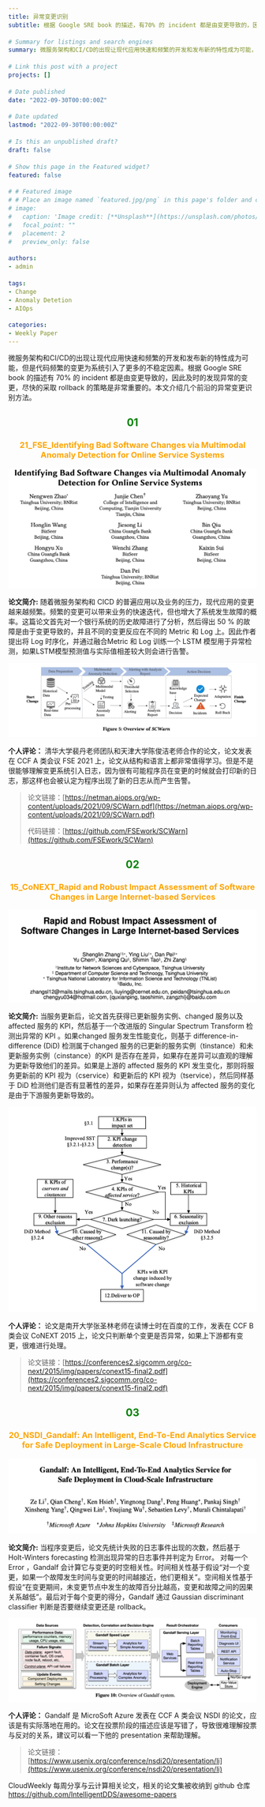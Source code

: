 ```yaml
---
title: 异常变更识别
subtitle: 根据 Google SRE book 的描述，有70% 的 incident 都是由变更导致的，因此及时的发现异常的变更，尽快的采取 rollback 的策略是非常重要的。

# Summary for listings and search engines
summary: 微服务架构和CI/CD的出现让现代应用快速和频繁的开发和发布新的特性成为可能，但是代码频繁的变更为系统引入了更多的不稳定因素。根据 Google SRE book 的描述有 70% 的 incident 都是由变更导致的，因此及时的发现异常的变更，尽快的采取 rollback 的策略是非常重要的。本文介绍几个前沿的异常变更识别方法。

# Link this post with a project
projects: []

# Date published
date: "2022-09-30T00:00:00Z"

# Date updated
lastmod: "2022-09-30T00:00:00Z"

# Is this an unpublished draft?
draft: false

# Show this page in the Featured widget?
featured: false

# # Featured image
# # Place an image named `featured.jpg/png` in this page's folder and customize its options here.
# image:
#   caption: 'Image credit: [**Unsplash**](https://unsplash.com/photos/CpkOjOcXdUY)'
#   focal_point: ""
#   placement: 2
#   preview_only: false

authors:
- admin

tags:
- Change
- Anomaly Detetion
- AIOps

categories:
- Weekly Paper
---
```


微服务架构和CI/CD的出现让现代应用快速和频繁的开发和发布新的特性成为可能，但是代码频繁的变更为系统引入了更多的不稳定因素。根据 Google SRE book 的描述有 70% 的 incident 都是由变更导致的，因此及时的发现异常的变更，尽快的采取 rollback 的策略是非常重要的。本文介绍几个前沿的异常变更识别方法。

## <center> <font color=#00800>01</font></center>

### <center><font color=#FFA500>21_FSE_Identifying Bad Software Changes via Multimodal Anomaly Detection for Online Service Systems</font></center>

![](./scwarn.jpg)

**论文简介:** 随着微服务架构和 CICD 的普遍应用以及业务的压力，现代应用的变更越来越频繁。频繁的变更可以带来业务的快速迭代，但也增大了系统发生故障的概率。这篇论文首先对一个银行系统的历史故障进行了分析，然后得出 50 % 的故障是由于变更导致的，并且不同的变更反应在不同的 Metric 和 Log 上。因此作者提出将 Log 时序化，并通过融合Metric 和 Log 训练一个 LSTM 模型用于异常检测，如果LSTM模型预测值与实际值相差较大则会进行告警。 

![](./scwarn1.jpg)

**个人评论：** 清华大学裴丹老师团队和天津大学陈俊洁老师合作的论文，论文发表在 CCF A 类会议 FSE 2021 上，论文从结构和语言上都非常值得学习。但是不是很能够理解变更系统引入日志，因为很有可能程序员在变更的时候就会打印新的日志，那这样也会被认定为程序出现了新的日志从而产生告警。

> 论文链接：[https://netman.aiops.org/wp-content/uploads/2021/09/SCWarn.pdf](https://netman.aiops.org/wp-content/uploads/2021/09/SCWarn.pdf)
> 
> 代码链接：[https://github.com/FSEwork/SCWarn](https://github.com/FSEwork/SCWarn)

## <center> <font color=#00800>02</font></center>

### <center><font color=#FFA500>15_CoNEXT_Rapid and Robust Impact Assessment of Software Changes in Large Internet-based Services</font></center>

![](./funnel.jpg)

**论文简介:** 当服务更新后，论文首先获得已更新服务实例、changed 服务以及 affected 服务的 KPI，然后基于一个改进版的 Singular Spectrum Transform 检测出异常的 KPI 。如果changed 服务发生性能变化，则基于 difference-in-difference (DiD) 检测属于changed 服务的已更新的服务实例（tinstance）和未更新服务实例（cinstance）的KPI 是否存在差异，如果存在差异可以直观的理解为更新导致他们的差异。如果是上游的 affected 服务的 KPI 发生变化，那则将服务更新前的 KPI 视为（cservice）和更新后的 KPI 视为（tservice），然后同样基于 DiD 检测他们是否有显著性的差异，如果存在差异则认为 affected 服务的变化是由于下游服务更新导致的。

![](./funnel1.jpg)

**个人评论：** 论文是南开大学张圣林老师在读博士时在百度的工作，发表在 CCF B 类会议 CoNEXT 2015 上，论文只判断单个变更是否异常，如果上下游都有变更，很难进行处理。

> 论文链接：[https://conferences2.sigcomm.org/co-next/2015/img/papers/conext15-final2.pdf](https://conferences2.sigcomm.org/co-next/2015/img/papers/conext15-final2.pdf)

## <center> <font color=#00800>03</font></center>

### <center><font color=#FFA500>20_NSDI_Gandalf: An Intelligent, End-To-End Analytics Service for Safe Deployment in Large-Scale Cloud Infrastructure</font></center>

![](./gandalf.jpg)

**论文简介:** 当程序变更后，论文先统计失败的日志事件出现的次数，然后基于 Holt-Winters forecasting 检测出现异常的日志事件并判定为 Error。 对每一个 Error ，Gandalf 会计算它与变更的时空相关性。时间相关性基于假设“对一个变更，如果一个故障发生时间与变更的时间越接近，他们更相关”。空间相关性基于假设“在变更期间，未变更节点中发生的故障百分比越高，变更和故障之间的因果关系越低”。最后对于每个变更的得分，Gandalf 通过 Gaussian discriminant classiﬁer 判断是否要继续变更还是 rollback。

![](./gandalf1.jpg) 

**个人评论：** Gandalf 是 MicroSoft Azure 发表在 CCF A 类会议 NSDI 的论文，应该是有实际落地在用的。论文在投票阶段的描述应该是写错了，导致很难理解投票与反对的关系，建议可以看一下他的 presentation 来帮助理解。

> 论文链接：[https://www.usenix.org/conference/nsdi20/presentation/li](https://www.usenix.org/conference/nsdi20/presentation/li)


CloudWeekly 每周分享与云计算相关论文，相关的论文集被收纳到 github 仓库 https://github.com/IntelligentDDS/awesome-papers